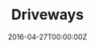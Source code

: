 ---
title: Driveways
summary: Lorem ipsum dolor sit amet consectetur adipisicing elit. Magnam, eius.
tags:
- Robotics
date: "2016-04-27T00:00:00Z"

# Optional external URL for project (replaces project detail page).
external_link: 

image:
  caption: Photo by Toa Heftiba on Unsplash
  focal_point: Smart
---